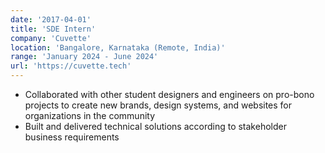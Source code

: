 ```yaml
---
date: '2017-04-01'
title: 'SDE Intern'
company: 'Cuvette'
location: 'Bangalore, Karnataka (Remote, India)'
range: 'January 2024 - June 2024'
url: 'https://cuvette.tech'
---
```


- Collaborated with other student designers and engineers on pro-bono projects to create new brands, design systems, and websites for organizations in the community
- Built and delivered technical solutions according to stakeholder business requirements
